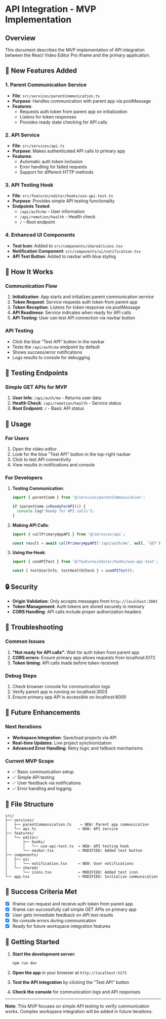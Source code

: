 # API Integration - MVP Implementation

## Overview
This document describes the MVP implementation of API integration between the React Video Editor Pro iframe and the primary application.

## 🚀 New Features Added

### 1. Parent Communication Service
- **File**: `src/services/parentCommunication.ts`
- **Purpose**: Handles communication with parent app via postMessage
- **Features**:
  - Requests auth token from parent app on initialization
  - Listens for token responses
  - Provides ready state checking for API calls

### 2. API Service
- **File**: `src/services/api.ts`
- **Purpose**: Makes authenticated API calls to primary app
- **Features**:
  - Automatic auth token inclusion
  - Error handling for failed requests
  - Support for different HTTP methods

### 3. API Testing Hook
- **File**: `src/features/editor/hooks/use-api-test.ts`
- **Purpose**: Provides simple API testing functionality
- **Endpoints Tested**:
  - `/api/auth/me` - User information
  - `/api/remotion/health` - Health check
  - `/` - Root endpoint

### 4. Enhanced UI Components
- **Test Icon**: Added to `src/components/shared/icons.tsx`
- **Notification Component**: `src/components/ui/notification.tsx`
- **API Test Button**: Added to navbar with blue styling

## 🔧 How It Works

### Communication Flow
1. **Initialization**: App starts and initializes parent communication service
2. **Token Request**: Service requests auth token from parent app
3. **Token Reception**: Listens for token response via postMessage
4. **API Readiness**: Service indicates when ready for API calls
5. **API Testing**: User can test API connection via navbar button

### API Testing
- Click the blue "Test API" button in the navbar
- Tests the `/api/auth/me` endpoint by default
- Shows success/error notifications
- Logs results to console for debugging

## 🎯 Testing Endpoints

### Simple GET APIs for MVP
1. **User Info**: `/api/auth/me` - Returns user data
2. **Health Check**: `/api/remotion/health` - Service status
3. **Root Endpoint**: `/` - Basic API status

## 🚦 Usage

### For Users
1. Open the video editor
2. Look for the blue "Test API" button in the top-right navbar
3. Click to test API connectivity
4. View results in notifications and console

### For Developers
1. **Testing Communication**:
   ```typescript
   import { parentComm } from '@/services/parentCommunication';
   
   if (parentComm.isReadyForAPI()) {
     console.log('Ready for API calls');
   }
   ```

2. **Making API Calls**:
   ```typescript
   import { callPrimaryAppAPI } from '@/services/api';
   
   const result = await callPrimaryAppAPI('/api/auth/me', null, 'GET');
   ```

3. **Using the Hook**:
   ```typescript
   import { useAPITest } from '@/features/editor/hooks/use-api-test';
   
   const { testUserInfo, testHealthCheck } = useAPITest();
   ```

## 🔒 Security

- **Origin Validation**: Only accepts messages from `http://localhost:3003`
- **Token Management**: Auth tokens are stored securely in memory
- **CORS Handling**: API calls include proper authorization headers

## 🐛 Troubleshooting

### Common Issues
1. **"Not ready for API calls"**: Wait for auth token from parent app
2. **CORS errors**: Ensure primary app allows requests from localhost:5173
3. **Token timing**: API calls made before token received

### Debug Steps
1. Check browser console for communication logs
2. Verify parent app is running on localhost:3003
3. Ensure primary app API is accessible on localhost:8000

## 🔮 Future Enhancements

### Next Iterations
- **Workspace Integration**: Save/load projects via API
- **Real-time Updates**: Live project synchronization
- **Advanced Error Handling**: Retry logic and fallback mechanisms

### Current MVP Scope
- ✅ Basic communication setup
- ✅ Simple API testing
- ✅ User feedback via notifications
- ✅ Error handling and logging

## 📁 File Structure

```
src/
├── services/
│   ├── parentCommunication.ts    ← NEW: Parent app communication
│   └── api.ts                   ← NEW: API service
├── features/
│   └── editor/
│       ├── hooks/
│       │   └── use-api-test.ts  ← NEW: API testing hook
│       └── navbar.tsx           ← MODIFIED: Added test button
├── components/
│   ├── ui/
│   │   └── notification.tsx     ← NEW: User notifications
│   └── shared/
│       └── icons.tsx            ← MODIFIED: Added test icon
└── app.tsx                      ← MODIFIED: Initialize communication
```

## 🎉 Success Criteria Met

- [x] Iframe can request and receive auth token from parent app
- [x] Iframe can successfully call simple GET APIs on primary app
- [x] User gets immediate feedback on API test results
- [x] No console errors during communication
- [x] Ready for future workspace integration features

## 🚀 Getting Started

1. **Start the development server**:
   ```bash
   npm run dev
   ```

2. **Open the app** in your browser at `http://localhost:5173`

3. **Test the API integration** by clicking the "Test API" button

4. **Check the console** for communication logs and API responses

---

**Note**: This MVP focuses on simple API testing to verify communication works. Complex workspace integration will be added in future iterations.
